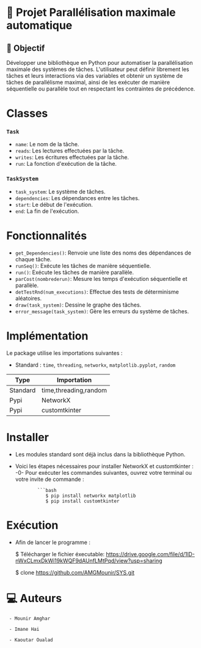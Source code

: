 # 🌟 Projet Parallélisation maximale automatique

## 💫 Objectif

Développer une bibliothèque en Python pour automatiser la parallélisation maximale des systèmes de tâches. L'utilisateur peut définir librement les tâches et leurs interactions via des variables et obtenir un système de tâches de parallélisme maximal, ainsi de les exécuter de manière séquentielle ou parallèle tout en respectant les contraintes de précédence. 

# Classes

### `Task`

- `name`: Le nom de la tâche.
- `reads`: Les lectures effectuées par la tâche.
- `writes`: Les écritures effectuées par la tâche.
- `run`: La fonction d'exécution de la tâche.

### `TaskSystem`

- `task_system`: Le système de tâches.
- `dependencies`: Les dépendances entre les tâches.
- `start`: Le début de l'exécution.
- `end`: La fin de l'exécution.

# Fonctionnalités

- `get_Dependencies()`: Renvoie une liste des noms des dépendances de chaque tâche.
- `runSeq()`: Exécute les tâches de manière séquentielle.
- `run()`: Exécute les tâches de manière parallèle.
- `parCost(nombrederun)`: Mesure les temps d'exécution séquentielle et parallèle.
- `detTestRnd(num_executions)`: Effectue des tests de déterminisme aléatoires.
- `draw(task_system)`: Dessine le graphe des tâches.
- `error_message(task_system)`: Gère les erreurs du système de tâches.

# Implémentation

 Le package utilise les importations suivantes :

- Standard : `time`, `threading`, `networkx`, `matplotlib.pyplot`, `random`

| Type | Importation | 
|-----------|-----------|
| Standard | time,threading,random|
| Pypi| NetworkX|
| Pypi| customtkinter|

# Installer

- Les modules standard sont déjà inclus dans la bibliothèque Python.
- Voici les étapes nécessaires pour installer NetworkX et customtkinter :
              -0- Pour exécuter les commandes suivantes, ouvrez votre terminal ou votre invite de commande :
              
              ```bash
                 $ pip install networkx matplotlib
                 $ pip install customtkinter

# Exécution 

   - Afin de lancer le programme :

     $ Télécharger le fichier éxecutable: https://drive.google.com/file/d/1lD-nWxCLmxDkWi19kWQF9dAUnfLMtPqd/view?usp=sharing

     $ clone https://github.com/AMGMounir/SYS.git


# 💻 Auteurs 

     - Mounir Amghar
     
     - Imane Hai

     - Kaoutar Oualad

                  
